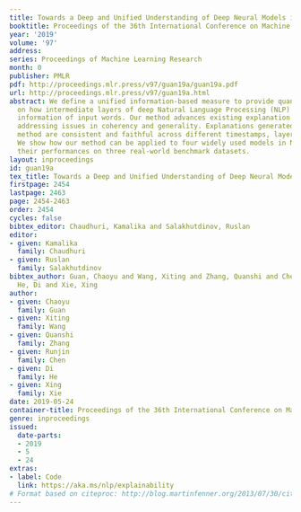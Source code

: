 ```yaml
---
title: Towards a Deep and Unified Understanding of Deep Neural Models in NLP
booktitle: Proceedings of the 36th International Conference on Machine Learning
year: '2019'
volume: '97'
address: 
series: Proceedings of Machine Learning Research
month: 0
publisher: PMLR
pdf: http://proceedings.mlr.press/v97/guan19a/guan19a.pdf
url: http://proceedings.mlr.press/v97/guan19a.html
abstract: We define a unified information-based measure to provide quantitative explanations
  on how intermediate layers of deep Natural Language Processing (NLP) models leverage
  information of input words. Our method advances existing explanation methods by
  addressing issues in coherency and generality. Explanations generated by using our
  method are consistent and faithful across different timestamps, layers, and models.
  We show how our method can be applied to four widely used models in NLP and explain
  their performances on three real-world benchmark datasets.
layout: inproceedings
id: guan19a
tex_title: Towards a Deep and Unified Understanding of Deep Neural Models in {NLP}
firstpage: 2454
lastpage: 2463
page: 2454-2463
order: 2454
cycles: false
bibtex_editor: Chaudhuri, Kamalika and Salakhutdinov, Ruslan
editor:
- given: Kamalika
  family: Chaudhuri
- given: Ruslan
  family: Salakhutdinov
bibtex_author: Guan, Chaoyu and Wang, Xiting and Zhang, Quanshi and Chen, Runjin and
  He, Di and Xie, Xing
author:
- given: Chaoyu
  family: Guan
- given: Xiting
  family: Wang
- given: Quanshi
  family: Zhang
- given: Runjin
  family: Chen
- given: Di
  family: He
- given: Xing
  family: Xie
date: 2019-05-24
container-title: Proceedings of the 36th International Conference on Machine Learning
genre: inproceedings
issued:
  date-parts:
  - 2019
  - 5
  - 24
extras:
- label: Code
  link: https://aka.ms/nlp/explainability
# Format based on citeproc: http://blog.martinfenner.org/2013/07/30/citeproc-yaml-for-bibliographies/
---
```

